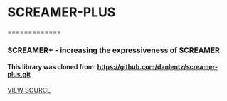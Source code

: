 # SCREAMER-PLUS
=============

### SCREAMER+ - increasing the expressiveness of SCREAMER

#### This library was cloned from: https://github.com/danlentz/screamer-plus.git

[VIEW SOURCE](https://github.com/danlentz/screamer-plus.git)
